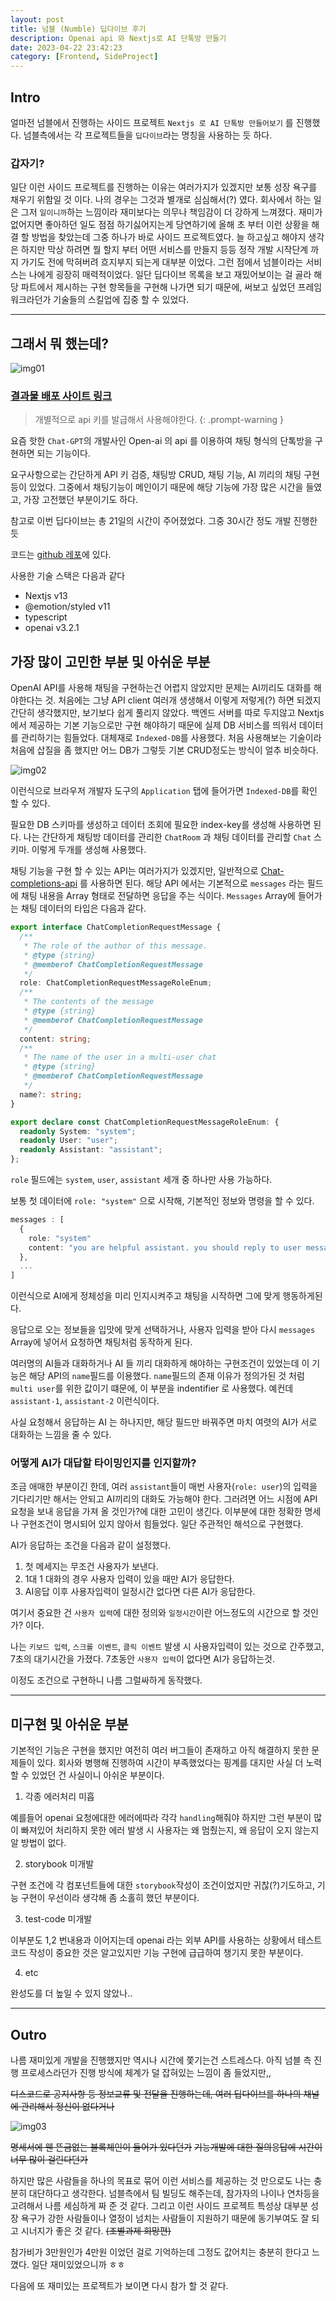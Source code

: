 ```yaml
---
layout: post
title: 넘블 (Numble) 딥다이브 후기
description: Openai api 와 Nextjs로 AI 단톡방 만들기
date: 2023-04-22 23:42:23
category: [Frontend, SideProject]
---
```


## Intro

얼마전 넘블에서 진행하는 사이드 프로젝트 `Nextjs 로 AI 단톡방 만들어보기` 를 진행했다. 넘블측에서는 각 프로젝트들을 `딥다이브`라는 명칭을 사용하는 듯 하다.

### 갑자기?

일단 이런 사이드 프로젝트를 진행하는 이유는 여러가지가 있겠지만 보통 성장 욕구를 채우기 위함일 것 이다. 나의 경우는 그것과 별개로 심심해서(?) 였다. 회사에서 하는 일은 그저 `일이니까`하는 느낌이라 재미보다는 의무나 책임감이 더 강하게 느껴졌다. 재미가 없어지면 좋아하던 일도 점점 하기싫어지는게 당연하기에 올해 초 부터 이런 상황을 해결 할 방법을 찾았는데 그중 하나가 바로 사이드 프로젝트였다. 늘 하고싶고 해야지 생각은 하지만 막상 하려면 뭘 할지 부터 어떤 서비스를 만들지 등등 정작 개발 시작단계 까지 가기도 전에 막혀버려 흐지부지 되는게 대부분 이었다. 그런 점에서 넘블이라는 서비스는 나에게 굉장히 매력적이었다. 일단 딥다이브 목록을 보고 재밌어보이는 걸 골라 해당 파트에서 제시하는 구현 항목들을 구현해 나가면 되기 때문에, 써보고 싶었던 프레임워크라던가 기술들의 스킬업에 집중 할 수 있었다.

---

## 그래서 뭐 했는데?

![img01](https://github.com/Cozy-Ho/Cozy-Ho.github.io/blob/master/images/_post-23-04-22-01.png?raw=true)

### [결과물 배포 사이트 링크](https://numble-ai-chat.vercel.app)

> 개별적으로 api 키를 발급해서 사용해야한다.
{: .prompt-warning }

요즘 핫한 `Chat-GPT`의 개발사인 Open-ai 의 api 를 이용하여 채팅 형식의 단톡방을 구현하면 되는 기능이다.

요구사항으로는 간단하게 API 키 검증, 채팅방 CRUD, 채팅 기능, AI 끼리의 채팅 구현 등이 있었다. 그중에서 채팅기능이 메인이기 때문에 해당 기능에 가장 많은 시간을 들였고, 가장 고전했던 부분이기도 하다.

참고로 이번 딥다이브는 총 21일의 시간이 주어졌었다. 그중 30시간 정도 개발 진행한듯

코드는 [github 레포](https://gihub.com/cozy-ho/numble-ai-chat)에 있다.

사용한 기술 스택은 다음과 같다
- Nextjs v13
- @emotion/styled v11
- typescript
- openai v3.2.1

## 가장 많이 고민한 부분 및 아쉬운 부분

OpenAI API를 사용해 채팅을 구현하는건 어렵지 않았지만 문제는 AI끼리도 대화를 해야한다는 것. 처음에는 그냥 API client 여러개 생생해서 이렇게 저렇게(?) 하면 되겠지 간단히 생각했지만, 보기보다 쉽게 풀리지 않았다. 백엔드 서버를 따로 두지않고 Nextjs에서 제공하는 기본 기능으로만 구현 해야하기 때문에 실제 DB 서비스를 띄워서 데이터를 관리하기는 힘들었다. 대체재로 `Indexed-DB`를 사용했다. 처음 사용해보는 기술이라 처음에 삽질을 좀 했지만 어느 DB가 그렇듯 기본 CRUD정도는 방식이 얼추 비슷하다.

![img02](https://github.com/Cozy-Ho/Cozy-Ho.github.io/blob/master/images/_post-23-04-22-02.png?raw=true)

이런식으로 브라우저 개발자 도구의 `Application` 탭에 들어가면 `Indexed-DB`를 확인 할 수 있다.

필요한 DB 스키마를 생성하고 데이터 조회에 필요한 index-key를 생성해 사용하면 된다. 나는 간단하게 채팅방 데이터를 관리한 `ChatRoom` 과 채팅 데이터를 관리할 `Chat` 스키마. 이렇게 두개를 생성해 사용했다.

채팅 기능을 구현 할 수 있는 API는 여러가지가 있겠지만, 일반적으로 [Chat-completions-api](https://platform.openai.com/docs/guides/chat/chat-completions-beta) 를 사용하면 된다. 해당 API 에서는 기본적으로 `messages` 라는 필드에 채팅 내용을 Array 형태로 전달하면 응답을 주는 식이다. `Messages` Array에 들어가는 채팅 데이터의 타입은 다음과 같다.

```ts
export interface ChatCompletionRequestMessage {
  /**
   * The role of the author of this message.
   * @type {string}
   * @memberof ChatCompletionRequestMessage
   */
  role: ChatCompletionRequestMessageRoleEnum;
  /**
   * The contents of the message
   * @type {string}
   * @memberof ChatCompletionRequestMessage
   */
  content: string;
  /**
   * The name of the user in a multi-user chat
   * @type {string}
   * @memberof ChatCompletionRequestMessage
   */
  name?: string;
}

export declare const ChatCompletionRequestMessageRoleEnum: {
  readonly System: "system";
  readonly User: "user";
  readonly Assistant: "assistant";
};
```

`role` 필드에는 `system`, `user`, `assistant` 세개 중 하나만 사용 가능하다.

보통 첫 데이터에 `role: "system"` 으로 시작해, 기본적인 정보와 명령을 할 수 있다.

```ts
messages : [
  {
    role: "system"
    content: "you are helpful assistant. you should reply to user message. you can request more information to user for advanced reply."
  },
  ...
]
```

이런식으로 AI에게 정체성을 미리 인지시켜주고 채팅을 시작하면 그에 맞게 행동하게된다.

응답으로 오는 정보들을 입맛에 맞게 선택하거나, 사용자 입력을 받아 다시 `messages` Array에 넣어서 요청하면 채팅처럼 동작하게 된다.

여러명의 AI들과 대화하거나 AI 들 끼리 대화하게 해야하는 구현조건이 있었는데 이 기능은 해당 API의 `name`필드를 이용했다. `name`필드의 존재 이유가 정의가된 것 처럼 `multi user`를 위한 값이기 떄문에, 이 부분을 indentifier 로 사용했다. 예컨데 `assistant-1`, `assistant-2` 이런식이다.

사실 요청해서 응답하는 AI 는 하나지만, 해당 필드만 바꿔주면 마치 여렷의 AI가 서로 대화하는 느낌을 줄 수 있다.

### 어떻게 AI가 대답할 타이밍인지를 인지할까?

조금 애매한 부분이긴 한데, 여러 `assistant`들이 매번 사용자(`role: user`)의 입력을 기다리기만 해서는 안되고 AI끼리의 대화도 가능해야 한다. 그러려면 어느 시점에 API 요청을 보내 응답을 가져 올 것인가?에 대한 고민이 생긴다. 이부분에 대한 정확한 명세나 구현조건이 명시되어 있지 않아서 힘들었다. 일단 주관적인 해석으로 구현했다.

AI가 응답하는 조건을 다음과 같이 설정했다.

1. 첫 메세지는 무조건 사용자가 보낸다.
2. 1대 1 대화의 경우 사용자 입력이 있을 때만 AI가 응답한다.
3. AI응답 이후 사용자입력이 일정시간 없다면 다른 AI가 응답한다.

여기서 중요한 건 `사용자 입력`에 대한 정의와 `일정시간`이란 어느정도의 시간으로 할 것인가? 이다.

나는 `키보드 입력`, `스크롤 이벤트`, `클릭 이벤트` 발생 시 사용자입력이 있는 것으로 간주했고, 7초의 대기시간을 가졌다. 7초동안 `사용자 입력`이 없다면 AI가 응답하는것.

이정도 조건으로 구현하니 나름 그럴싸하게 동작했다.

---

## 미구현 및 아쉬운 부분

기본적인 기능은 구현을 했지만 여전히 여러 버그들이 존재하고 아직 해결하지 못한 문제들이 있다. 회사와 병행해 진행하여 시간이 부족했었다는 핑계를 대지만 사실 더 노력할 수 있었던 건 사실이니 아쉬운 부분이다.

1. 각종 에러처리 미흡

예를들어 openai 요청에대한 에러에따라 각각 `handling`해줘야 하지만 그런 부분이 많이 빠져있어 처리하지 못한 에러 발생 시 사용자는 왜 멈췄는지, 왜 응답이 오지 않는지 알 방법이 없다.

2. storybook 미개발

구현 조건에 각 컴포넌트들에 대한 `storybook`작성이 조건이었지만 귀찮(?)기도하고, 기능 구현이 우선이라 생각해 좀 소홀히 했던 부분이다.

3. test-code 미개발

이부분도 1,2 번내용과 이어지는데 openai 라는 외부 API를 사용하는 상황에서 테스트코드 작성이 중요한 것은 알고있지만 기능 구현에 급급하여 챙기지 못한 부분이다.

4. etc

완성도를 더 높일 수 있지 않았나..

---

## Outro

나름 재미있게 개발을 진행했지만 역시나 시간에 쫓기는건 스트레스다. 아직 넘블 측 진행 프로세스라던가 진행 방식에 체계가 덜 잡혀있는 느낌이 좀 들었지만,,

~~디스코드로 공지사항 등 정보교류 및 전달을 진행하는데, 여러 딥다이브를 하나의 채널에 관리해서 정신이 없다거나~~

![img03](https://github.com/Cozy-Ho/Cozy-Ho.github.io/blob/master/images/_post-23-04-22-03.png?raw=true)

~~명세서에 웬 뜬금없는 블록체인이 들어가 있다던가~~
~~기능개발에 대한 질의응답에 시간이 너무 많이 걸린다던가~~

하지만 많은 사람들을 하나의 목표로 묶어 이런 서비스를 제공하는 것 만으로도 나는 충분히 대단하다고 생각한다. 넘블측에서 팀 빌딩도 해주는데, 참가자의 나이나 연차등을 고려해서 나름 세심하게 짜 준 것 같다. 그리고 이런 사이드 프로젝트 특성상 대부분 성장 욕구가 강한 사람들이나 열정이 넘치는 사람들이 지원하기 때문에 동기부여도 잘 되고 시너지가 좋은 것 같다. ~~(조별과제 희망편)~~

참가비가 3만원인가 4만원 이었던 걸로 기억하는데 그정도 값어치는 충분히 한다고 느꼈다. 일단 재미있었으니까 ㅎㅎ

다음에 또 재미있는 프로젝트가 보이면 다시 참가 할 것 같다.
